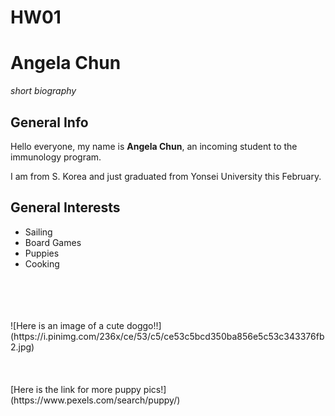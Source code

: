 # HW01


# Angela Chun 
*short biography* 


## General Info 
Hello everyone, my name is **Angela Chun**, an incoming student to the immunology program. 

I am from S. Korea and just graduated from Yonsei University this February. 

## General Interests 
* Sailing 
* Board Games 
* Puppies 
* Cooking 
<br /> 
<br /> 
<br /> 
<br /> 
![Here is an image of a cute doggo!!](https://i.pinimg.com/236x/ce/53/c5/ce53c5bcd350ba856e5c53c343376fb2.jpg) 
<br />
<br /> 
<br /> 
<br /> 
[Here is the link for more puppy pics!](https://www.pexels.com/search/puppy/)